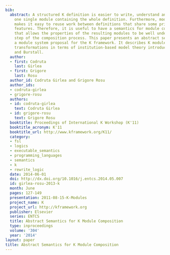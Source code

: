 ```yaml
---
bib:
  abstract: A structured K definition is easier to write, understand and debug than
    one single module containing the whole definition. Furthermore, modularization
    makes it easy to reuse work between definitions that share some principles or
    features. Therefore, it is useful to have a semantics for module composition operations
    that allows the properties of the resulting modules to be well understood at every
    step of the composition process. This paper presents an abstract semantics for
    a module system proposal for the K framework. It describes K modules and module
    transformations in terms of institution-based model theory introduced by Goguen
    and Burstall.
  author:
  - first: Codruta
    last: Girlea
  - first: Grigore
    last: Rosu
  author_id: Codruta Girlea and Grigore Rosu
  author_ids:
  - codruta-girlea
  - grigore-rosu
  authors:
  - id: codruta-girlea
    text: Codruta Girlea
  - id: grigore-rosu
    text: Grigore Rosu
  booktitle: Proceedings of International K Workshop (K'11)
  booktitle_acronym: K'11
  booktitle_url: http://www.kframework.org/K11/
  category:
  - fsl
  - logics
  - executable_semantics
  - programming_languages
  - semantics
  - k
  - rewrite_logic
  date: 2014-06-01
  doi: http://dx.doi.org/10.1016/j.entcs.2014.05.007
  id: girlea-rosu-2013-k
  month: June
  pages: 127-149
  presentation: 2011-08-15-K-Modules
  project_name: K
  project_url: http://kframework.org
  publisher: Elsevier
  series: ENTCS
  title: Abstract Semantics for K Module Composition
  type: inproceedings
  volume: '304'
  year: '2014'
layout: paper
title: Abstract Semantics for K Module Composition
---
```

